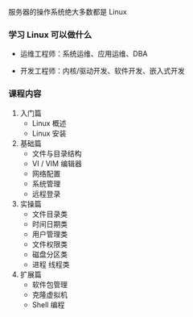 服务器的操作系统绝大多数都是 Linux

### 学习 Linux 可以做什么

- 运维工程师：系统运维、应用运维、DBA

- 开发工程师：内核/驱动开发、软件开发、嵌入式开发

### 课程内容

1. 入门篇
   - Linux 概述
   - Linux 安装
2. 基础篇
   - 文件与目录结构
   - VI / VIM 编辑器
   - 网络配置
   - 系统管理
   - 远程登录
3. 实操篇
   - 文件目录类
   - 时间日期类
   - 用户管理类
   - 文件权限类
   - 磁盘分区类
   - 进程 线程类
4. 扩展篇
   - 软件包管理
   - 克隆虚拟机
   - Shell 编程

